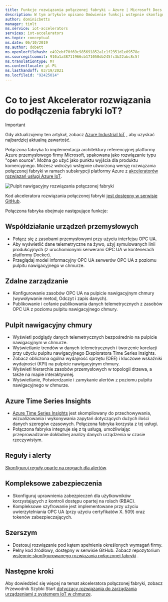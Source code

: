 ```yaml
---
title: Funkcje rozwiązania połączonej fabryki — Azure | Microsoft Docs
description: W tym artykule opisano Omówienie funkcji wstępnie skonfigurowanego rozwiązania połączonej fabryki, takie jak pulpit nawigacyjny, reguły i alerty w chmurze.
author: dominicbetts
manager: timlt
ms.service: iot-accelerators
services: iot-accelerators
ms.topic: conceptual
ms.date: 06/10/2019
ms.author: dobett
ms.openlocfilehash: e492ebf70f69c985691852a1c1f2351d1e09578e
ms.sourcegitcommit: 910a1a38711966cb171050db245fc3b22abc8c5f
ms.translationtype: MT
ms.contentlocale: pl-PL
ms.lasthandoff: 03/19/2021
ms.locfileid: "92425014"
---
```

# <a name="what-is-connected-factory-iot-solution-accelerator"></a>Co to jest Akcelerator rozwiązania do podłączenia fabryki IoT?

> [!IMPORTANT]
> Gdy aktualizujemy ten artykuł, zobacz [Azure Industrial IoT](https://azure.github.io/Industrial-IoT/) , aby uzyskać najbardziej aktualną zawartość.

Połączona fabryka to implementacja architektury referencyjnej platformy Azure przemysłowego firmy Microsoft, spakowana jako rozwiązanie typu "open source". Można go użyć jako punktu wyjścia dla produktu komercyjnego. Możesz wdrożyć wstępnie utworzoną wersję rozwiązania połączonej fabryki w ramach subskrypcji platformy Azure z [akceleratorów rozwiązań usługi Azure IoT](https://www.azureiotsolutions.com/#solutions/types/CF).

![Pulpit nawigacyjny rozwiązania połączonej fabryki](./media/iot-accelerators-connected-factory-features/dashboard.png)

Kod akceleratora rozwiązania połączonej fabryki [jest dostępny w serwisie GitHub](https://github.com/Azure/azure-iot-connected-factory).

Połączona fabryka obejmuje następujące funkcje:

## <a name="industrial-device-interoperability"></a>Współdziałanie urządzeń przemysłowych

- Połącz się z zasobami przemysłowymi przy użyciu interfejsu OPC UA.
- Aby wyświetlić dane telemetryczne na żywo, użyj symulowanych linii produkcyjnych (z uruchomionymi serwerami OPC UA w kontenerach platformy Docker).
- Przeglądaj model informacyjny OPC UA serwerów OPC UA z poziomu pulpitu nawigacyjnego w chmurze.

## <a name="remote-management"></a>Zdalne zarządzanie

- Konfigurowanie zasobów OPC UA na pulpicie nawigacyjnym chmury (wywoływanie metod, Odczyt i zapis danych).
- Publikowanie i cofanie publikowania danych telemetrycznych z zasobów OPC UA z poziomu pulpitu nawigacyjnego chmury.

## <a name="cloud-dashboard"></a>Pulpit nawigacyjny chmury

- Wyświetl podglądy danych telemetrycznych bezpośrednio na pulpicie nawigacyjnym w chmurze.
- Wyświetlanie trendów w danych telemetrycznych i tworzenie korelacji przy użyciu pulpitu nawigacyjnego Eksploratora Time Series Insights.
- Zobacz obliczona ogólna wydajność sprzętu (OEE) i kluczowe wskaźniki wydajności (KPI) na pulpicie nawigacyjnym chmury.
- Wyświetl hierarchie zasobów przemysłowych w topologii drzewa, a także na mapie interaktywnej.
- Wyświetlanie, Potwierdzanie i zamykanie alertów z poziomu pulpitu nawigacyjnego w chmurze.

## <a name="azure-time-series-insights"></a>Azure Time Series Insights

- [Azure Time Series Insights](../time-series-insights/time-series-insights-overview.md) jest skompilowany do przechowywania, wizualizowania i wykonywania zapytań dotyczących dużych ilości danych szeregów czasowych. Połączona fabryka korzysta z tej usługi.
- Połączona fabryka integruje się z tą usługą, umożliwiając przeprowadzanie dokładnej analizy danych urządzenia w czasie rzeczywistym.

## <a name="rules-and-alerts"></a>Reguły i alerty

[Skonfiguruj reguły oparte na progach dla alertów](iot-accelerators-connected-factory-configure.md).

## <a name="end-to-end-security"></a>Kompleksowe zabezpieczenia

- Skonfiguruj uprawnienia zabezpieczeń dla użytkowników korzystających z kontroli dostępu opartej na rolach (RBAC).
- Kompleksowe szyfrowanie jest implementowane przy użyciu uwierzytelniania OPC UA (przy użyciu certyfikatów X. 509) oraz tokenów zabezpieczających.

## <a name="customizability"></a>Szerszym

- Dostosuj rozwiązanie pod kątem spełnienia określonych wymagań firmy.
- Pełny kod źródłowy, dostępny w serwisie GitHub. Zobacz repozytorium [wstępnie skonfigurowanego rozwiązania połączonej fabryki](https://github.com/Azure/azure-iot-connected-factory) .

## <a name="next-steps"></a>Następne kroki

Aby dowiedzieć się więcej na temat akceleratora połączonej fabryki, zobacz Przewodnik Szybki Start [dotyczący rozwiązania do zarządzania urządzeniami z systemem IoT w chmurze](quickstart-connected-factory-deploy.md).
